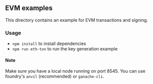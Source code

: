 

## EVM examples

This directory contains an example for EVM transactions and signing.

### Usage 
- `npm install` to install dependencies 
- `npm run eth-txn` to run the key generation example

#### Note
Make sure you have a local node running on port 8545. You can use foundry's `anvil` (recommended) or `ganache-cli`. 


